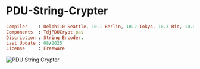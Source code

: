 # PDU-String-Crypter


```ruby
Compiler    : Delphi10 Seattle, 10.1 Berlin, 10.2 Tokyo, 10.3 Rio, 10.4 Sydney, 11 Alexandria, 12 Athens
Components  : TdjPDUCrypt.pas
Discription : String Encoder.
Last Update : 08/2025
License     : Freeware
```


![PDU String Crypter](https://github.com/user-attachments/assets/3dd585a6-13ae-425c-bc31-185daca870e0)
